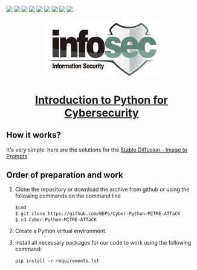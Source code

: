 <p>
  <img  src="https://img.shields.io/github/stars/BEPb/Cyber-Python-MITRE-ATTaCK" />
  <img src="https://img.shields.io/github/contributors/BEPb/Cyber-Python-MITRE-ATTaCK" />
  <img src="https://img.shields.io/github/last-commit/BEPb/Cyber-Python-MITRE-ATTaCK" />
  <img src="https://visitor-badge.laobi.icu/badge?page_id=BEPb.Cyber-Python-MITRE-ATTaCK" />
  <img src="https://img.shields.io/github/languages/count/BEPb/Cyber-Python-MITRE-ATTaCK" />
  <img src="https://img.shields.io/github/languages/top/BEPb/Cyber-Python-MITRE-ATTaCK" />
  <img src="https://img.shields.io/badge/license-MIT-blue.svg?color=f64152" />
  <img  src="https://img.shields.io/github/issues/BEPb/Cyber-Python-MITRE-ATTaCK" />
  <img  src="https://img.shields.io/github/issues-pr/BEPb/Cyber-Python-MITRE-ATTaCK" />
</p>
<div align="center">

<img src="./art/logo.png" alt="Bot logo" width="300" height="156.5">

# [Introduction to Python for Cybersecurity](https://www.coursera.org/learn/pythonforcybersecurity-introduction/home/info)

</div>

## How it works?

It's very simple: here are the solutions for the [Stable Diffusion - Image to Prompts](https://www.kaggle.com/competitions/stable-diffusion-image-to-prompts/overview)

## Order of preparation and work

1. Clone the repository or download the archive from github or using the following commands on the command line
    ```command line
    $cmd
    $ git clone https://github.com/BEPb/Cyber-Python-MITRE-ATTaCK
    $ cd Cyber-Python-MITRE-ATTaCK
    ```

2. Create a Python virtual environment.
3. Install all necessary packages for our code to work using the following command:

     ```
     pip install -r requirements.txt
     ```

